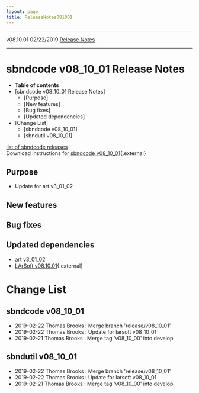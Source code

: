 ```yaml
---
layout: page
title: ReleaseNotes081001
---
```


  ----------- ------------ -- -- ------------------------------------------------------
  v08.10.01   02/22/2019         [Release Notes](ReleaseNotes081001.html)
  ----------- ------------ -- -- ------------------------------------------------------



sbndcode v08\_10\_01 Release Notes
======================================================================================

-   **Table of contents**
-   [sbndcode v08\_10\_01 Release
    Notes]
    -   [Purpose]
    -   [New features]
    -   [Bug fixes]
    -   [Updated dependencies]
-   [Change List]
    -   [sbndcode v08\_10\_01]
    -   [sbndutil v08\_10\_01]

[list of sbndcode
releases](List_of_SBND_code_releases.html)\
Download instructions for [sbndcode
v08\_10\_01](http://scisoft.fnal.gov/scisoft/bundles/sbnd/v08_10_01/sbndcode-v08_10_01.html){.external}



Purpose
----------------------------------

-   Update for art v3\_01\_02



New features
--------------------------------------------



Bug fixes
--------------------------------------



Updated dependencies
------------------------------------------------------------

-   art v3\_01\_02
-   [LArSoft
    v08.10.01](https://cdcvs.fnal.gov/redmine/projects/larsoft/wiki/ReleaseNotes081001){.external}



Change List
==========================================



sbndcode v08\_10\_01
----------------------------------------------------------

-   2019-02-22 Thomas Brooks : Merge branch \'release/v08\_10\_01\'
-   2019-02-22 Thomas Brooks : Update for larsoft v08\_10\_01
-   2019-02-21 Thomas Brooks : Merge tag \'v08\_10\_00\' into develop



sbndutil v08\_10\_01
----------------------------------------------------------

-   2019-02-22 Thomas Brooks : Merge branch \'release/v08\_10\_01\'
-   2019-02-22 Thomas Brooks : Update for larsoft v08\_10\_01
-   2019-02-21 Thomas Brooks : Merge tag \'v08\_10\_00\' into develop

